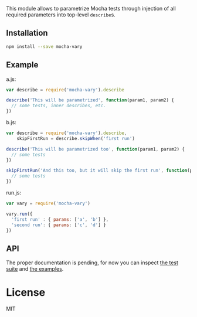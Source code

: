 This module allows to parametrize Mocha tests through injection
of all required parameters into top-level `describe`s.

## Installation

```bash
npm install --save mocha-vary
```


## Example

a.js:

```js
var describe = require('mocha-vary').describe

describe('This will be parametrized', function(param1, param2) {
  // some tests, inner describes, etc.
})
```

b.js:

```js
var describe = require('mocha-vary').describe,
    skipFirstRun = describe.skipWhen('first run')

describe('This will be parametrized too', function(param1, param2) {
  // some tests
})

skipFirstRun('And this too, but it will skip the first run', function(param1, param2) {
  // some tests
})
```

run.js:

```js
var vary = require('mocha-vary')

vary.run({
  'first run' : { params: ['a', 'b'] },
  'second run': { params: ['c', 'd'] }
})
```


## API

The proper documentation is pending, for now you can inspect
[the test suite](https://github.com/skozin/mocha-vary/tree/master/test)
and [the examples](https://github.com/skozin/mocha-vary/tree/master/_example).


# License

MIT
